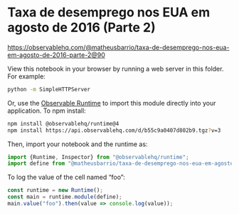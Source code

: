 # Taxa de desemprego nos EUA em agosto de 2016 (Parte 2)

https://observablehq.com/@matheusbarrio/taxa-de-desemprego-nos-eua-em-agosto-de-2016-parte-2@90

View this notebook in your browser by running a web server in this folder. For
example:

~~~sh
python -m SimpleHTTPServer
~~~

Or, use the [Observable Runtime](https://github.com/observablehq/runtime) to
import this module directly into your application. To npm install:

~~~sh
npm install @observablehq/runtime@4
npm install https://api.observablehq.com/d/b55c9a0407d802b9.tgz?v=3
~~~

Then, import your notebook and the runtime as:

~~~js
import {Runtime, Inspector} from "@observablehq/runtime";
import define from "@matheusbarrio/taxa-de-desemprego-nos-eua-em-agosto-de-2016-parte-2";
~~~

To log the value of the cell named “foo”:

~~~js
const runtime = new Runtime();
const main = runtime.module(define);
main.value("foo").then(value => console.log(value));
~~~
